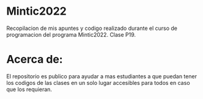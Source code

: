 # Mintic2022

Recopilacion de mis apuntes y codigo realizado durante el curso de programacion del programa Mintic2022. Clase P19.

# Acerca de:

El repositorio es publico para ayudar a mas estudiantes a que puedan tener los codigos de las clases en un solo lugar accesibles para todos en caso que los requieran.
